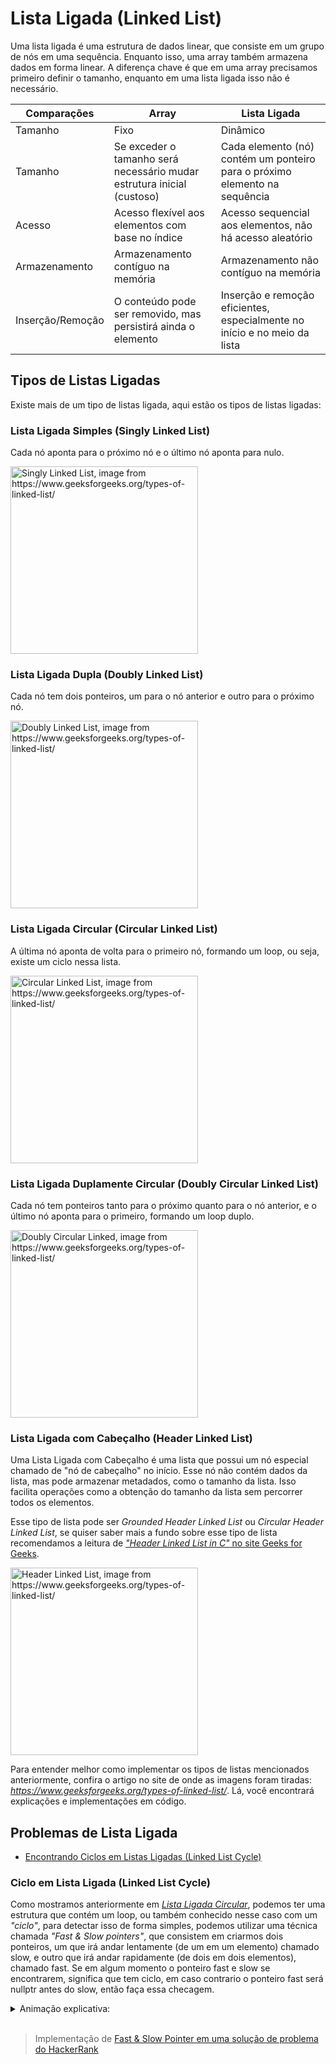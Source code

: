 # Lista Ligada (Linked List)

Uma lista ligada é uma estrutura de dados linear, que consiste em um grupo de nós em uma sequência. Enquanto isso, uma array também armazena dados em forma linear. A diferença chave é que em uma array precisamos primeiro definir o tamanho, enquanto em uma lista ligada isso não é necessário.

| Comparações      | Array                                                                  | Lista Ligada                                                               |
| ---------------- | ---------------------------------------------------------------------- | -------------------------------------------------------------------------- |
| Tamanho          | Fixo                                                                   | Dinâmico                                                                   |
| Tamanho          | Se exceder o tamanho será necessário mudar estrutura inicial (custoso) | Cada elemento (nó) contém um ponteiro para o próximo elemento na sequência |
| Acesso           | Acesso flexível aos elementos com base no índice                       | Acesso sequencial aos elementos, não há acesso aleatório                   |
| Armazenamento    | Armazenamento contíguo na memória                                      | Armazenamento não contíguo na memória                                      |
| Inserção/Remoção | O conteúdo pode ser removido, mas persistirá ainda o elemento          | Inserção e remoção eficientes, especialmente no início e no meio da lista  |

## Tipos de Listas Ligadas

Existe mais de um tipo de listas ligada, aqui estão os tipos de listas ligadas:

### Lista Ligada Simples (Singly Linked List)

Cada nó aponta para o próximo nó e o último nó aponta para nulo.

<img src="https://github.com/RickelmeDias/Route-120/tree/main/assets/DSA/ll/Singly-Linked-by-GFG.png" alt="Singly Linked List, image from https://www.geeksforgeeks.org/types-of-linked-list/" width="300" />

### Lista Ligada Dupla (Doubly Linked List)

Cada nó tem dois ponteiros, um para o nó anterior e outro para o próximo nó.

<img src="https://github.com/RickelmeDias/Route-120/tree/main/assets/DSA/ll/Doubly-Linked-by-GFG.png" alt="Doubly Linked List, image from https://www.geeksforgeeks.org/types-of-linked-list/" width="300" />

### Lista Ligada Circular (Circular Linked List)

A última nó aponta de volta para o primeiro nó, formando um loop, ou seja, existe um ciclo nessa lista.

<img src="https://github.com/RickelmeDias/Route-120/tree/main/assets/DSA/ll/Circular-Linked-by-GFG.png" alt="Circular Linked List, image from https://www.geeksforgeeks.org/types-of-linked-list/" width="300" />

### Lista Ligada Duplamente Circular (Doubly Circular Linked List)

Cada nó tem ponteiros tanto para o próximo quanto para o nó anterior, e o último nó aponta para o primeiro, formando um loop duplo.

<img src="https://github.com/RickelmeDias/Route-120/tree/main/assets/DSA/ll/Doubly-Circular-by-GFG.png" alt="Doubly Circular Linked, image from https://www.geeksforgeeks.org/types-of-linked-list/" width="300" />

### Lista Ligada com Cabeçalho (Header Linked List)

Uma Lista Ligada com Cabeçalho é uma lista que possui um nó especial chamado de "nó de cabeçalho" no início. Esse nó não contém dados da lista, mas pode armazenar metadados, como o tamanho da lista. Isso facilita operações como a obtenção do tamanho da lista sem percorrer todos os elementos.

Esse tipo de lista pode ser _Grounded Header Linked List_ ou _Circular Header Linked List_, se quiser saber mais a fundo sobre esse tipo de lista recomendamos a leitura de [_"Header Linked List in C"_ no site Geeks for Geeks](https://www.geeksforgeeks.org/header-linked-list-in-c/).

<img src="https://github.com/RickelmeDias/Route-120/tree/main/assets/DSA/ll/Header-Linked-by-GFG.png" alt="Header Linked List, image from https://www.geeksforgeeks.org/types-of-linked-list/" width="300" />

Para entender melhor como implementar os tipos de listas mencionados anteriormente, confira o artigo no site de onde as imagens foram tiradas: *https://www.geeksforgeeks.org/types-of-linked-list/*. Lá, você encontrará explicações e implementações em código.

## Problemas de Lista Ligada

- [Encontrando Ciclos em Listas Ligadas (Linked List Cycle)](#ciclo-em-lista-ligada-linked-list-cycle)

### Ciclo em Lista Ligada (Linked List Cycle)

Como mostramos anteriormente em [_Lista Ligada Circular_](#lista-ligada-circular-circular-linked-list), podemos ter uma estrutura que contém um loop, ou também conhecido nesse caso com um _"ciclo"_, para detectar isso de forma simples, podemos utilizar uma técnica chamada _"Fast & Slow pointers"_, que consistem em criarmos dois ponteiros, um que irá andar lentamente (de um em um elemento) chamado slow, e outro que irá andar rapidamente (de dois em dois elementos), chamado fast. Se em algum momento o ponteiro fast e slow se encontrarem, significa que tem ciclo, em caso contrario o ponteiro fast será nullptr antes do slow, então faça essa checagem.

<details><summary>Animação explicativa:</summary>

Veja uma imagem animada desse funcionamento retirada de um artigo de Kushleen Waraich no site [Naukri](https://www.naukri.com/code360). Pense que o **azul* é o *fast pointer** e o **vermelho* é o *slow pointer**.

<img src="https://github.com/RickelmeDias/Route-120/tree/main/assets/DSA/ll/Two-Pointer-Approach-by-Naukri.gif" alt="Animação de https://www.naukri.com/code360/library/what-is-a-two-pointer-technique" width="300" />


</details></br>

> Implementação de [Fast & Slow Pointer em uma solução de problema do HackerRank](/competitive-programming/solutions/hackerrank/dsa/cycle-detection-ll.cpp)

